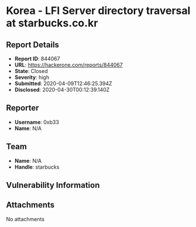 # Korea - LFI Server directory traversal at starbucks.co.kr

## Report Details
- **Report ID**: 844067
- **URL**: https://hackerone.com/reports/844067
- **State**: Closed
- **Severity**: high
- **Submitted**: 2020-04-09T12:46:25.394Z
- **Disclosed**: 2020-04-30T00:12:39.140Z

## Reporter
- **Username**: 0xb33
- **Name**: N/A

## Team
- **Name**: N/A
- **Handle**: starbucks

## Vulnerability Information


## Attachments
No attachments

